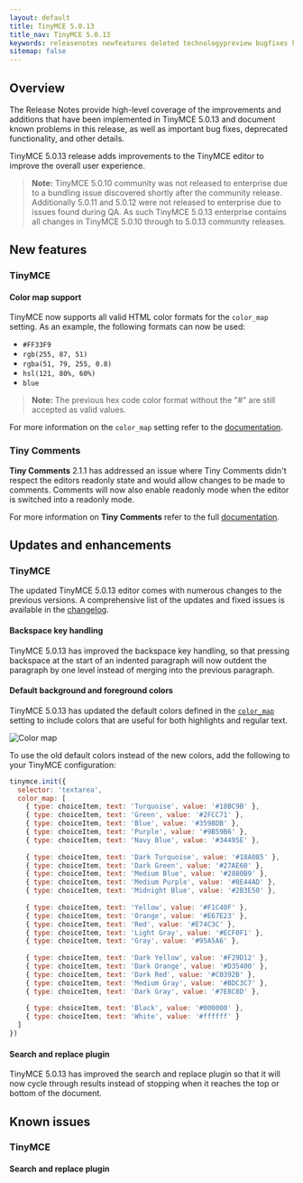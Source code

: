 ```yaml
---
layout: default
title: TinyMCE 5.0.13
title_nav: TinyMCE 5.0.13
keywords: releasenotes newfeatures deleted technologypreview bugfixes knownissues
sitemap: false
---
```


## Overview

The Release Notes provide high-level coverage of the improvements and additions that have been implemented in TinyMCE 5.0.13 and document known problems in this release, as well as important bug fixes, deprecated functionality, and other details.

TinyMCE 5.0.13 release adds improvements to the TinyMCE editor to improve the overall user experience.

> **Note:** TinyMCE 5.0.10 community was not released to enterprise due to a bundling issue discovered shortly after the community release. Additionally 5.0.11 and 5.0.12 were not released to enterprise due to issues found during QA. As such TinyMCE 5.0.13 enterprise contains all changes in TinyMCE 5.0.10 through to 5.0.13 community releases.

## New features

### TinyMCE

#### Color map support

TinyMCE now supports all valid HTML color formats for the `color_map` setting. As an example, the following formats can now be used:
* `#FF33F9`
* `rgb(255, 87, 51)`
* `rgba(51, 79, 255, 0.8)`
* `hsl(121, 80%, 60%)`
* `blue`

> **Note:** The previous hex code color format without the "#" are still accepted as valid values.

For more information on the `color_map` setting refer to the [documentation]({{site.baseurl}}/configure/content-appearance/#color_map).

### Tiny Comments

**Tiny Comments** 2.1.1 has addressed an issue where Tiny Comments didn't respect the editors readonly state and would allow changes to be made to comments. Comments will now also enable readonly mode when the editor is switched into a readonly mode.

For more information on **Tiny Comments** refer to the full [documentation]({{site.baseurl}}/plugins/comments/).

## Updates and enhancements

### TinyMCE

The updated TinyMCE 5.0.13 editor comes with numerous changes to the previous versions. A comprehensive list of the updates and fixed issues is available in the [changelog]({{site.baseurl}}/changelog/#version5011july42019).

#### Backspace key handling

TinyMCE 5.0.13 has improved the backspace key handling, so that pressing backspace at the start of an indented paragraph will now outdent the paragraph by one level instead of merging into the previous paragraph.

#### Default background and foreground colors

TinyMCE 5.0.13 has updated the default colors defined in the [`color_map`]({{site.baseurl}}/configure/content-appearance/#color_map) setting to include colors that are useful for both highlights and regular text.

![Color map]({{site.baseurl}}/images/color-map-updated.png)

To use the old default colors instead of the new colors, add the following to your TinyMCE configuration:

```js
tinymce.init({
  selector: 'textarea',
  color_map: [
    { type: choiceItem, text: 'Turquoise', value: '#18BC9B' },
    { type: choiceItem, text: 'Green', value: '#2FCC71' },
    { type: choiceItem, text: 'Blue', value: '#3598DB' },
    { type: choiceItem, text: 'Purple', value: '#9B59B6' },
    { type: choiceItem, text: 'Navy Blue', value: '#34495E' },
  
    { type: choiceItem, text: 'Dark Turquoise', value: '#18A085' },
    { type: choiceItem, text: 'Dark Green', value: '#27AE60' },
    { type: choiceItem, text: 'Medium Blue', value: '#2880B9' },
    { type: choiceItem, text: 'Medium Purple', value: '#8E44AD' },
    { type: choiceItem, text: 'Midnight Blue', value: '#2B3E50' },
  
    { type: choiceItem, text: 'Yellow', value: '#F1C40F' },
    { type: choiceItem, text: 'Orange', value: '#E67E23' },
    { type: choiceItem, text: 'Red', value: '#E74C3C' },
    { type: choiceItem, text: 'Light Gray', value: '#ECF0F1' },
    { type: choiceItem, text: 'Gray', value: '#95A5A6' },
  
    { type: choiceItem, text: 'Dark Yellow', value: '#F29D12' },
    { type: choiceItem, text: 'Dark Orange', value: '#D35400' },
    { type: choiceItem, text: 'Dark Red', value: '#C0392B' },
    { type: choiceItem, text: 'Medium Gray', value: '#BDC3C7' },
    { type: choiceItem, text: 'Dark Gray', value: '#7E8C8D' },
  
    { type: choiceItem, text: 'Black', value: '#000000' },
    { type: choiceItem, text: 'White', value: '#ffffff' }
  ]
})
```

#### Search and replace plugin

TinyMCE 5.0.13 has improved the search and replace plugin so that it will now cycle through results instead of stopping when it reaches the top or bottom of the document. 

## Known issues

### TinyMCE

#### Search and replace plugin

